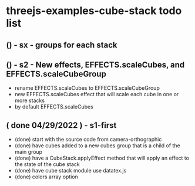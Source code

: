 # threejs-examples-cube-stack todo list

## () - sx - groups for each stack

## () - s2 - New effects, EFFECTS.scaleCubes, and EFFECTS.scaleCubeGroup
* rename EFFECTS.scaleCubes to EFFECTS.scaleCubeGroup
* new EFFECTS.scaleCubes effect that will scale each cube in one or more stacks
* by default EFFECTS.scaleCubes

## ( done 04/29/2022 ) - s1-first
* (done) start with the source code from camera-orthographic
* (done) have cubes added to a new cubes group that is a child of the main group
* (done) have a CubeStack.applyEffect method that will apply an effect to the state of the cube stack
* (done) have cube stack module use datatex.js
* (done) colors array option

